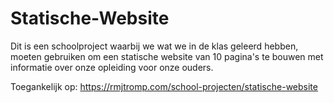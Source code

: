 # Statische-Website
Dit is een schoolproject waarbij we wat we in de klas geleerd hebben, moeten gebruiken om een statische website van 10 pagina's te bouwen met informatie over onze opleiding voor onze ouders.

Toegankelijk op: https://rmjtromp.com/school-projecten/statische-website
